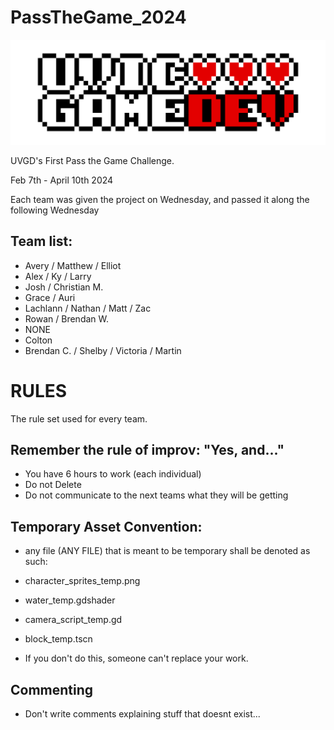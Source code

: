 # PassTheGame_2024
![logo](./readme_files/UVGD_logo_pixel_big_bordered.png) 

UVGD's First Pass the Game Challenge.

Feb 7th - April 10th 2024 

Each team was given the project on Wednesday, and passed it along the following Wednesday

## Team list:
- Avery / Matthew / Elliot
- Alex / Ky / Larry
- Josh / Christian M.
- Grace / Auri
- Lachlann / Nathan / Matt / Zac
- Rowan / Brendan W.
- NONE
- Colton
- Brendan C. / Shelby / Victoria / Martin


# RULES
The rule set used for every team.
## Remember the rule of improv: "Yes, and..."
- You have 6 hours to work (each individual)
- Do not Delete
- Do not communicate to the next teams what they will be getting
## Temporary Asset Convention:
- any file (ANY FILE) that is meant to be temporary shall be denoted as such:
- character_sprites_temp.png
- water_temp.gdshader
- camera_script_temp.gd
- block_temp.tscn

- If you don't do this, someone can't replace your work.

## Commenting
- Don't write comments explaining stuff that doesnt exist...
